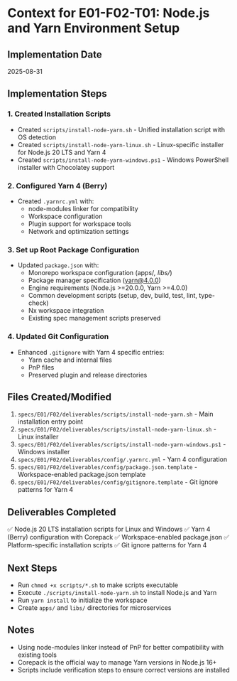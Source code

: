 # Context for E01-F02-T01: Node.js and Yarn Environment Setup

## Implementation Date
2025-08-31

## Implementation Steps

### 1. Created Installation Scripts
- Created `scripts/install-node-yarn.sh` - Unified installation script with OS detection
- Created `scripts/install-node-yarn-linux.sh` - Linux-specific installer for Node.js 20 LTS and Yarn 4
- Created `scripts/install-node-yarn-windows.ps1` - Windows PowerShell installer with Chocolatey support

### 2. Configured Yarn 4 (Berry)
- Created `.yarnrc.yml` with:
  - node-modules linker for compatibility
  - Workspace configuration
  - Plugin support for workspace tools
  - Network and optimization settings

### 3. Set up Root Package Configuration
- Updated `package.json` with:
  - Monorepo workspace configuration (apps/*, libs/*)
  - Package manager specification (yarn@4.0.0)
  - Engine requirements (Node.js >=20.0.0, Yarn >=4.0.0)
  - Common development scripts (setup, dev, build, test, lint, type-check)
  - Nx workspace integration
  - Existing spec management scripts preserved

### 4. Updated Git Configuration
- Enhanced `.gitignore` with Yarn 4 specific entries:
  - Yarn cache and internal files
  - PnP files
  - Preserved plugin and release directories

## Files Created/Modified
1. `specs/E01/F02/deliverables/scripts/install-node-yarn.sh` - Main installation entry point
2. `specs/E01/F02/deliverables/scripts/install-node-yarn-linux.sh` - Linux installer
3. `specs/E01/F02/deliverables/scripts/install-node-yarn-windows.ps1` - Windows installer
4. `specs/E01/F02/deliverables/config/.yarnrc.yml` - Yarn 4 configuration
5. `specs/E01/F02/deliverables/config/package.json.template` - Workspace-enabled package.json template
6. `specs/E01/F02/deliverables/config/gitignore.template` - Git ignore patterns for Yarn 4

## Deliverables Completed
✅ Node.js 20 LTS installation scripts for Linux and Windows
✅ Yarn 4 (Berry) configuration with Corepack
✅ Workspace-enabled package.json
✅ Platform-specific installation scripts
✅ Git ignore patterns for Yarn 4

## Next Steps
- Run `chmod +x scripts/*.sh` to make scripts executable
- Execute `./scripts/install-node-yarn.sh` to install Node.js and Yarn
- Run `yarn install` to initialize the workspace
- Create `apps/` and `libs/` directories for microservices

## Notes
- Using node-modules linker instead of PnP for better compatibility with existing tools
- Corepack is the official way to manage Yarn versions in Node.js 16+
- Scripts include verification steps to ensure correct versions are installed